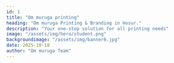 ```yaml
---
id: 1
title: "Om muruga printing"
heading: "Om muruga Printing & Branding in Hosur."
description: "Your one-stop solution for all printing needs"
image: "/assets/img/hero/student.png"
backgroundimage: "/assets/img/banner6.jpg"
date: 2025-10-18
author: "Om muruga Team"
---
```

